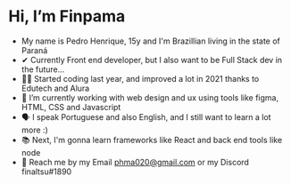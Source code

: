 # Hi, I’m Finpama 
-  My name is Pedro Henrique, 15y and I'm Brazillian living in the state of Paraná
- ✔ Currently Front end developer, but I also want to be Full Stack dev in the future...
- 👨‍💻 Started coding last year, and improved a lot in 2021 thanks to Edutech and Alura
- 💼 I’m currently working with web design and ux using tools like figma, HTML, CSS and Javascript
- 🗣 I speak Portuguese and also English, and I still want to learn a lot more :)
- 📚 Next, I'm gonna learn frameworks like React and back end tools like node
- 💬 Reach me by my Email phma020@gmail.com or my Discord finaltsu#1890

